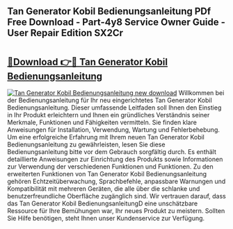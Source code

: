 ## Tan Generator Kobil Bedienungsanleitung PDf Free Download - Part-4y8 Service Owner Guide - User Repair Edition SX2Cr

# <h2><a href="http://df2r9s.blite.top/?on=Tan+Generator+Kobil+Bedienungsanleitung">🔗Download 👉🔴 Tan Generator Kobil Bedienungsanleitung</a></h2>

[![Tan Generator Kobil Bedienungsanleitung new download](https://i.imgur.com/lujVjoI.png)](http://df2r9s.blite.top/?on=Tan+Generator+Kobil+Bedienungsanleitung)
Willkommen bei der Bedienungsanleitung für Ihr neu eingerichtetes Tan Generator Kobil Bedienungsanleitung. Dieser umfassende Leitfaden soll Ihnen den Einstieg in Ihr Produkt erleichtern und Ihnen ein gründliches Verständnis seiner Merkmale, Funktionen und Fähigkeiten vermitteln. Sie finden klare Anweisungen für Installation, Verwendung, Wartung und Fehlerbehebung. Um eine erfolgreiche Erfahrung mit Ihrem neuen Tan Generator Kobil Bedienungsanleitung zu gewährleisten, lesen Sie diese Bedienungsanleitung bitte vor dem Gebrauch sorgfältig durch. Es enthält detaillierte Anweisungen zur Einrichtung des Produkts sowie Informationen zur Verwendung der verschiedenen Funktionen und Funktionen. Zu den erweiterten Funktionen von Tan Generator Kobil Bedienungsanleitung gehören Echtzeitüberwachung, Sprachbefehle, anpassbare Warnungen und Kompatibilität mit mehreren Geräten, die alle über die schlanke und benutzerfreundliche Oberfläche zugänglich sind. Wir vertrauen darauf, dass das Tan Generator Kobil BedienungsanleitungD eine unschätzbare Ressource für Ihre Bemühungen war, Ihr neues Produkt zu meistern. Sollten Sie Hilfe benötigen, steht Ihnen unser Kundenservice zur Verfügung.
